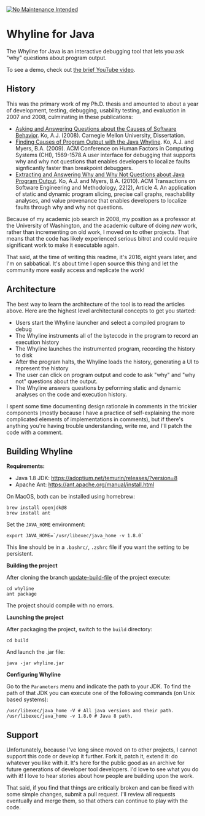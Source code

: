 [![No Maintenance Intended](http://unmaintained.tech/badge.svg)](http://unmaintained.tech/)

# Whyline for Java

The Whyline for Java is an interactive debugging tool that lets you ask "why" questions about program output.

To see a demo, check out [the brief YouTube video](https://www.youtube.com/watch?v=t6gVZ-qZ4sI).

## History

This was the primary work of my Ph.D. thesis and amounted to about a year of development, testing, debugging, usability testing, and evaluation in 2007 and 2008, culminating in these publications:

* [Asking and Answering Questions about the Causes of Software Behavior](http://faculty.washington.edu/ajko/papers/Ko2008Dissertation.pdf). Ko, A.J. (2008). Carnegie Mellon University, Dissertation.
* [Finding Causes of Program Output with the Java Whyline](http://dl.acm.org/citation.cfm?id=1518942). Ko, A.J. and Myers, B.A. (2009). ACM Conference on Human Factors in Computing Systems (CHI), 1569-1578.A user interface for debugging that supports why and why not questions that enables developers to localize faults signficantly faster than breakpoint debuggers.
* [Extracting and Answering Why and Why Not Questions about Java Program Output](http://dl.acm.org/citation.cfm?id=1824761). Ko, A.J. and Myers, B.A. (2010). ACM Transactions on Software Engineering and Methodology, 22(2), Article 4. An application of static and dynamic program slicing, precise call graphs, reachability analyses, and value provenance that enables developers to localize faults through why and why not questions.

Because of my academic job search in 2008, my position as a professor at the University of Washington, and the academic culture of doing _new_ work, rather than incrementing on old work, I moved on to other projects. That means that the code has likely experienced serious bitrot and could require significant work to make it executable again.

That said, at the time of writing this readme, it's 2016, eight years later, and I'm on sabbatical. It's about time I open source this thing and let the community more easily access and replicate the work!

## Architecture

The best way to learn the architecture of the tool is to read the articles above. Here are the highest level architectural concepts to get you started:

* Users start the Whyline launcher and select a compiled program to debug
* The Whyline instruments all of the bytecode in the program to record an execution history
* The Whyline launches the instrumented program, recording the history to disk
* After the program halts, the Whyline loads the history, generating a UI to represent the history
* The user can click on program output and code to ask "why" and "why not" questions about the output.
* The Whyline answers questions by peforming static and dynamic analyses on the code and execution history.

I spent some time documenting design rationale in comments in the trickier components (mostly because I have a practice of self-explaining the more complicated elements of implementations in comments), but if there's anything you're having trouble understanding, write me, and I'll patch the code with a comment.

## Building Whyline

**Requirements:**

- Java 1.8 JDK: https://adoptium.net/temurin/releases/?version=8
- Apache Ant: https://ant.apache.org/manual/install.html

On MacOS, both can be installed using homebrew:

```shell
brew install openjdk@8
brew install ant
```

Set the `JAVA_HOME` environment:

```shell
export JAVA_HOME=`/usr/libexec/java_home -v 1.8.0`
```

This line should be in a `.bashrc/`, `.zshrc` file if you want the setting to be persistent.


**Building the project**

After cloning the branch [update-build-file](https://github.com/ValentinBourcier/whyline/tree/update-build-file) of the project execute:

```shell
cd whyline
ant package
```

The project should compile with no errors.

**Launching the project**

After packaging the project, switch to the `build` directory:

```shell
cd build
```

And launch the .jar file:

```shell
java -jar whyline.jar
```

**Configuring Whyline**

Go to the `Parameters` menu and indicate the path to your JDK.
To find the path of that JDK you can execute one of the following commands (on Unix based systems):

```shell
/usr/libexec/java_home -V # All java versions and their path.
/usr/libexec/java_home -v 1.8.0 # Java 8 path.
```

## Support

Unfortunately, because I've long since moved on to other projects, I cannot support this code or develop it further. Fork it, patch it, extend it: do whatever you like with it. It's here for the public good as an archive for future generations of developer tool developers. I'd love to see what you do with it! I love to hear stories about how people are building upon the work.

That said, if you find that things are critically broken and can be fixed with some simple changes, submit a pull request. I'll review all requests eventually and merge them, so that others can continue to play with the code.
